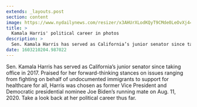 ```yaml
--- 
extends: _layouts.post 
section: content 
image: https://www.nydailynews.com/resizer/x3AHUrXLodKQyT9CMde0LeOvXj4=/1200x0/top/cloudfront-us-east-1.images.arcpublishing.com/tronc/IJCZIHM2GJCILNABUCK7QELT2E.jpg 
title: > 
  Kamala Harris' political career in photos 
description: > 
  Sen. Kamala Harris has served as California’s junior senator since taking office in 2017.Praised for her forward-thinking stances on issues ranging from fighting on behalf of undocumented immigrants to support for healthcare for all, Harris was chosen as former Vice President and Democratic presidential nominee Joe Biden’s running mate on Aug. 11, 2020.Take a look back at her political career thus far. 
date: 1603210204.987022 
--- 
```

<div><p id="cls-197304"></p> <p class="wrapper clearfix col pb-curated pb-feature pb-layout-item pb-f-ads-dfp" id="">   </p> <p class="wrapper clearfix col pb-curated pb-feature pb-layout-item pb-f-ads-dfp" id="">   </p> <p class="wrapper clearfix col pb-curated pb-feature pb-layout-item pb-f-ads-dfp" id="">   </p> <p class="trb_md_w"> Sen. Kamala Harris has served as California&#8217;s junior senator since taking office in 2017. Praised for her forward-thinking stances on issues ranging from fighting on behalf of undocumented immigrants to support for healthcare for all, Harris was chosen as former Vice President and Democratic presidential nominee Joe Biden&#8217;s running mate on Aug. 11, 2020. Take a look back at her political career thus far. </p> </div>